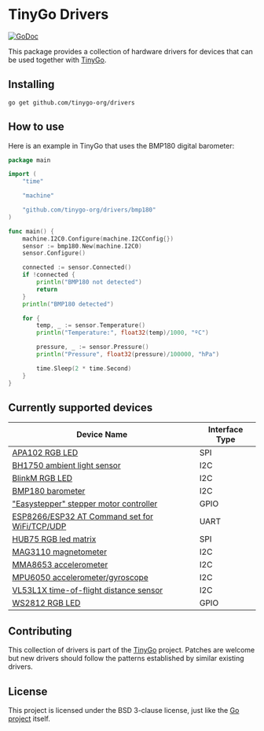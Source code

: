 # TinyGo Drivers

[![GoDoc](https://godoc.org/github.com/tinygo-org/drivers?status.svg)](https://godoc.org/github.com/tinygo-org/drivers)

This package provides a collection of hardware drivers for devices that can be used together with [TinyGo](https://tinygo.org).

## Installing

```shell
go get github.com/tinygo-org/drivers
```

## How to use

Here is an example in TinyGo that uses the BMP180 digital barometer:

```go
package main

import (
    "time"

    "machine"

    "github.com/tinygo-org/drivers/bmp180"
)

func main() {
    machine.I2C0.Configure(machine.I2CConfig{})
    sensor := bmp180.New(machine.I2C0)
    sensor.Configure()

    connected := sensor.Connected()
    if !connected {
        println("BMP180 not detected")
        return
    }
    println("BMP180 detected")

    for {
        temp, _ := sensor.Temperature()
        println("Temperature:", float32(temp)/1000, "ºC")

        pressure, _ := sensor.Pressure()
        println("Pressure", float32(pressure)/100000, "hPa")

        time.Sleep(2 * time.Second)
    }
}
```

## Currently supported devices

| Device Name | Interface Type |
|----------|-------------|
| [APA102 RGB LED](https://cdn-shop.adafruit.com/product-files/2343/APA102C.pdf) | SPI |
| [BH1750 ambient light sensor](https://www.mouser.com/ds/2/348/bh1750fvi-e-186247.pdf) | I2C |
| [BlinkM RGB LED](http://thingm.com/fileadmin/thingm/downloads/BlinkM_datasheet.pdf) | I2C |
| [BMP180 barometer](https://cdn-shop.adafruit.com/datasheets/BST-BMP180-DS000-09.pdf) | I2C |
| ["Easystepper" stepper motor controller](https://en.wikipedia.org/wiki/Stepper_motor) | GPIO |
| [ESP8266/ESP32 AT Command set for WiFi/TCP/UDP](https://github.com/espressif/esp32-at) | UART |
| [HUB75 RGB led matrix](https://cdn-learn.adafruit.com/downloads/pdf/32x16-32x32-rgb-led-matrix.pdf) | SPI |
| [MAG3110 magnetometer](https://www.nxp.com/docs/en/data-sheet/MAG3110.pdf) | I2C |
| [MMA8653 accelerometer](https://www.nxp.com/docs/en/data-sheet/MMA8653FC.pdf) | I2C |
| [MPU6050 accelerometer/gyroscope](https://store.invensense.com/datasheets/invensense/MPU-6050_DataSheet_V3%204.pdf) | I2C |
| [VL53L1X time-of-flight distance sensor](https://www.st.com/resource/en/datasheet/vl53l1x.pdf) | I2C |
| [WS2812 RGB LED](https://cdn-shop.adafruit.com/datasheets/WS2812.pdf) | GPIO |

## Contributing

This collection of drivers is part of the [TinyGo](https://github.com/tinygo-org/tinygo) project. Patches are welcome but new drivers should follow the patterns established by similar existing drivers.

## License

This project is licensed under the BSD 3-clause license, just like the [Go project](https://golang.org/LICENSE) itself.

